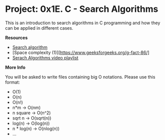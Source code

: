 # __Project: 0x1E. C - Search Algorithms__

This is an introduction to search algorithms in C programming and how they can be applied in different cases.

__Resources__

- [Search algorithm](https://en.wikipedia.org/wiki/Search_algorithm)
- [Space complexity (1)][https://www.geeksforgeeks.org/g-fact-86/]
- [Serach Algorithms video playlist](https://www.youtube.com/playlist?list=PLEJXowNB4kPwTb4BivkY0dENHmXdOEM3V)

__More Info__

You will be asked to write files containing big O notations. Please use this format:

- O(1)
- O(n)
- O(n!)
- n*m -> O(nm)
- n square -> O(n^2)
- sqrt n -> O(sqrt(n))
- log(n) -> O(log(n))
- n * log(n) -> O(nlog(n))
- …
